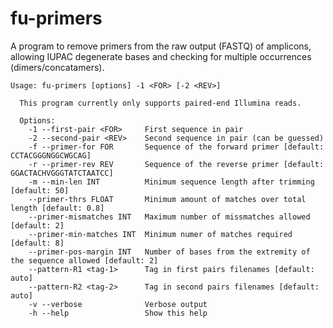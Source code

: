 
# fu-primers

A program to remove primers from the raw output (FASTQ)
of amplicons, 
allowing IUPAC degenerate bases and checking for
multiple occurrences (dimers/concatamers).

```text
Usage: fu-primers [options] -1 <FOR> [-2 <REV>]

  This program currently only supports paired-end Illumina reads.

  Options:
    -1 --first-pair <FOR>     First sequence in pair
    -2 --second-pair <REV>    Second sequence in pair (can be guessed)
    -f --primer-for FOR       Sequence of the forward primer [default: CCTACGGGNGGCWGCAG]
    -r --primer-rev REV       Sequence of the reverse primer [default: GGACTACHVGGGTATCTAATCC]
    -m --min-len INT          Minimum sequence length after trimming [default: 50]
    --primer-thrs FLOAT       Minimum amount of matches over total length [default: 0.8]
    --primer-mismatches INT   Maximum number of missmatches allowed [default: 2]
    --primer-min-matches INT  Minimum numer of matches required [default: 8]
    --primer-pos-margin INT   Number of bases from the extremity of the sequence allowed [default: 2]
    --pattern-R1 <tag-1>      Tag in first pairs filenames [default: auto]
    --pattern-R2 <tag-2>      Tag in second pairs filenames [default: auto]
    -v --verbose              Verbose output
    -h --help                 Show this help
```       